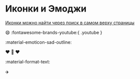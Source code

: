 # Иконки и Эмоджи 


[Иконки можно найти через поиск в самом верху страницы](https://squidfunk.github.io/mkdocs-material/reference/icons-emojis/#using-emojis)

:smile: :fontawesome-brands-youtube:{ .youtube }

:material-emoticon-sad-outline:

:hearts: :girl: :hearts:

:material-format-text:

:airplane:
